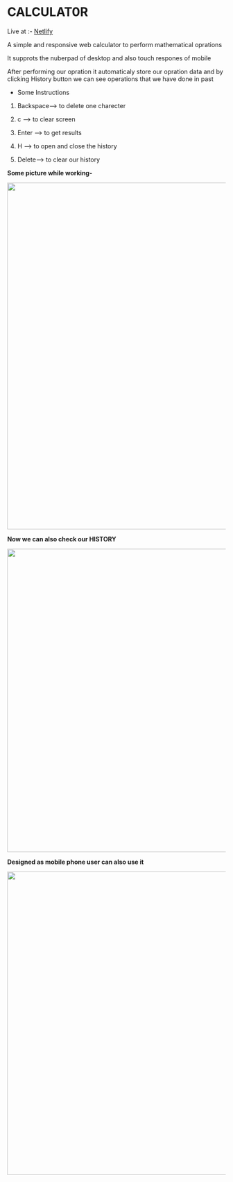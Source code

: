 # CALCULAT0R
Live at :- [Netlify](https://dashing-frangollo-360334.netlify.app/)

A simple and responsive web calculator to perform mathematical oprations


It supprots the  nuberpad of desktop and also  touch respones of mobile 


After performing our opration it automaticaly store our opration data and by clicking History button we can see operations that we have done in past


* Some Instructions

 1. Backspace--> to delete one charecter

 2. c     --> to clear screen 

 3. Enter  --> to get results 

 4. H     --> to open and close the history 

 5. Delete--> to clear our history 








**Some picture while working-**

<img src="https://user-images.githubusercontent.com/119421686/227002340-6612d202-4405-4972-a63a-18d20a755896.png" width="800"> 


**Now we can also check our HISTORY**

<img src="https://user-images.githubusercontent.com/119421686/227202112-0108f499-0a39-431d-8735-678fa865dfb7.png" width="700">



**Designed as mobile phone user can also use it**


<img src="https://user-images.githubusercontent.com/119421686/227444116-71755f41-6e54-49fc-8659-672d62d5509e.jpg" width="700">
